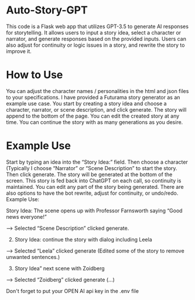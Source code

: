 # Auto-Story-GPT
This code is a Flask web app that utilizes GPT-3.5 to generate AI responses for storytelling. It allows users to input a story idea, select a character or narrator, and generate responses based on the provided inputs. Users can also adjust for continuity or logic issues in a story, and rewrite the story to improve it.
# How to Use
You can adjust the character names / personalities in the html and json files to your specifications.  I have provided a Futurama story generator as an example use case.
You start by creating a story idea and choose a character, narrator, or scene description, and click generate.  The story will append to the bottom of the page.  You can edit the created story at any time.  You can continue the story with as many generations as you desire.

# Example Use

Start by typing an idea into the “Story Idea:” field. Then choose a character (Typically I choose “Narrator” or “Scene Description” to start the story. Then click generate. The story will be generated at the bottom of the screen. This story is fed back into ChatGPT on each call, so continuity is maintained. You can edit any part of the story being generated. There are also options to have the bot rewrite, adjust for continuity, or undo/redo.
Example Use:

Story Idea: The scene opens up with Professor Farnsworth saying “Good news everyone!”

--> Selected “Scene Description” clicked generate.

2. Story Idea: continue the story with dialog including Leela

--> Selected “Leela” clicked generate (Edited some of the story to remove unwanted sentences.)

3. Story Idea” next scene with Zoidberg

--> Selected “Zoidberg” clicked generate (...)

Don't forget to put your OPEN AI api key in the .env file

